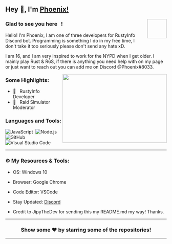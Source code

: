 ## Hey 👋, I'm [Phoenix!](https://github.com/Phoenix557/)

<img align="right" height="60" width="60" alt=""/>

### Glad to see you here &nbsp; !

Hello! I'm Phoenix, I am one of three developers for RustyInfo Discord bot. Programming is something I do in my free time, I don't take it too seriously please don't send any hate xD. 

I am 16, and I am very inspired to work for the NYPD when I get older. I mainly play Rust & R6S, if there is anything you need help with on my page or just want to reach out you can add me on Discord @Phoenix#8033.

<img align="right" height="215" width="325" alt="" src="https://cdn.dribbble.com/users/416610/screenshots/4801105/coding_desk_flat_vector_ui_ux_design_illustration_motion_animation_gif2.gif" />


### Some Highlights:

- 📌 &nbsp; RustyInfo Developer
- 🚀 &nbsp; Raid Simulator Moderator
<!-- - 🏫 &nbsp; 
- 🌀 &nbsp; 
- 👓 &nbsp; 
- 💻 &nbsp;  -->

### Languages and Tools:

![JavaScript](https://img.shields.io/badge/-JavaScript-333333?style=flat&logo=javascript)&nbsp;
![Node.js](https://img.shields.io/badge/-Node.js-333333?style=flat&logo=node.js)&nbsp;
![GitHub](https://img.shields.io/badge/-GitHub-333333?style=flat&logo=github)&nbsp;
![Visual Studio Code](https://img.shields.io/badge/-Visual%20Studio%20Code-333333?style=flat&logo=visual-studio-code&logoColor=007ACC)&nbsp;

---

### ⚙️ My Resources & Tools:

- OS: Windows 10
- Browser: Google Chrome
- Code Editor: VSCode
- Stay Updated: [Discord](https://discord.com/jdBVWkMkNp)

- Credit to JipyTheDev for sending this my README.md my way! Thanks. 
---

<h3 align=center>Show some ❤️ by starring some of the repositories!</h3>

---

